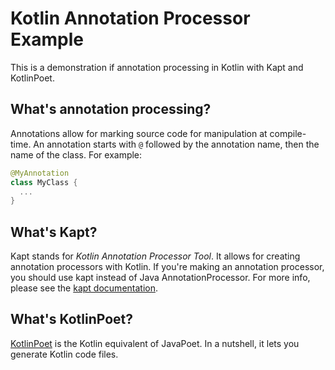 # Kotlin Annotation Processor Example

This is a demonstration if annotation processing in Kotlin with Kapt and KotlinPoet.

## What's annotation processing?

Annotations allow for marking source code for manipulation at compile-time. An annotation starts with `@` followed by the annotation name, then the name of the class. For example:

```kotlin
@MyAnnotation
class MyClass {
  ...
}
```

## What's Kapt?

Kapt stands for *Kotlin Annotation Processor Tool*. It allows for creating annotation processors with Kotlin. If you're making an annotation processor, you should use kapt instead of Java AnnotationProcessor. For more info, please see the [kapt documentation](https://kotlinlang.org/docs/reference/kapt.html?_ga=2.85472923.321879745.1593895990-2087168357.1593696070).

## What's KotlinPoet?

[KotlinPoet](https://square.github.io/kotlinpoet/) is the Kotlin equivalent of JavaPoet. In a nutshell, it lets you generate Kotlin code files.
